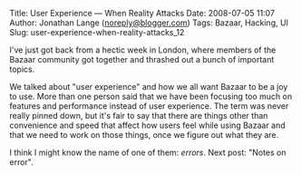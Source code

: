 Title: User Experience — When Reality Attacks
Date: 2008-07-05 11:07
Author: Jonathan Lange (noreply@blogger.com)
Tags: Bazaar, Hacking, UI
Slug: user-experience-when-reality-attacks_12

I've just got back from a hectic week in London, where members of the
Bazaar community got together and thrashed out a bunch of important
topics.  
  
We talked about "user experience" and how we all want Bazaar to be a joy
to use. More than one person said that we have been focusing too much on
features and performance instead of user experience. The term was never
really pinned down, but it's fair to say that there are things other
than convenience and speed that affect how users feel while using Bazaar
and that we need to work on those things, once we figure out what they
are.  
  
I think I might know the name of one of them: *errors*. Next post:
"Notes on error".

